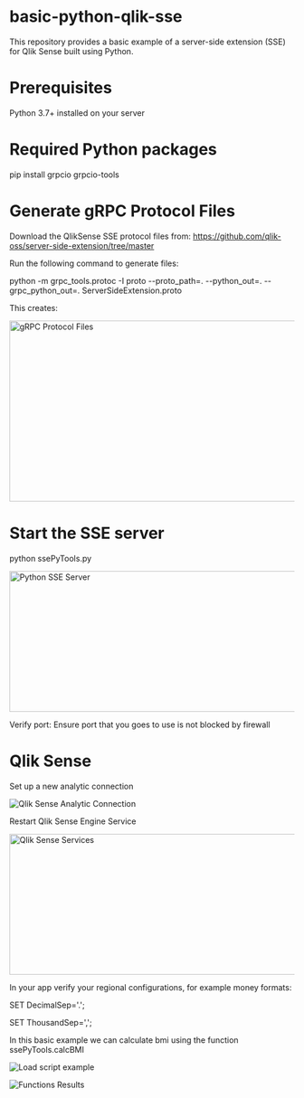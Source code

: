 # basic-python-qlik-sse
This repository provides a basic example of a server-side extension (SSE) for Qlik Sense built using Python.

# Prerequisites
Python 3.7+ installed on your server

# Required Python packages
pip install grpcio grpcio-tools

# Generate gRPC Protocol Files
Download the QlikSense SSE protocol files from:
https://github.com/qlik-oss/server-side-extension/tree/master

Run the following command to generate files:

python -m grpc_tools.protoc -I proto --proto_path=. --python_out=. --grpc_python_out=. ServerSideExtension.proto

This creates:

<img width="525" height="320" alt="gRPC Protocol Files" src="https://github.com/user-attachments/assets/3fa7a5c4-af06-4bc7-a1fb-d15e810a69da" />

# Start the SSE server
python ssePyTools.py

<img width="652" height="249" alt="Python SSE Server" src="https://github.com/user-attachments/assets/82874a34-2af2-4587-b1fd-9bbed7253fbf" />

Verify port: Ensure port that you goes to use is not blocked by firewall

# Qlik Sense
Set up a new analytic connection

![Qlik Sense Analytic Connection](https://github.com/user-attachments/assets/08e63d53-d31b-4d72-83e4-09ad25b97c1c)

Restart Qlik Sense Engine Service

<img width="652" height="249" alt="Qlik Sense Services" src="https://github.com/user-attachments/assets/2066cab6-3242-49c9-a9a2-5d8ee8b079a7" />

In your app verify your regional configurations, for example money formats:

SET DecimalSep='.';

SET ThousandSep=',';

In this basic example we can calculate bmi using the function ssePyTools.calcBMI

![Load script example](https://github.com/user-attachments/assets/b38345d4-8047-4edf-85fe-2854d972b1ed)

![Functions Results](https://github.com/user-attachments/assets/f9b6da0d-f479-4588-ba5c-ede98ed4cc42)

